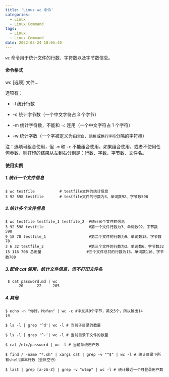 ```yaml
---
title: 'Linux wc 命令'
categories:
  - Linux
  - Linux Command
tags:
  - Linux
  - Linux Command
date: 2022-03-24 18:05:40
---
```


`wc` 命令用于统计文件的行数、字符数以及字节数信息。

#### 命令格式

wc [选项] 文件...

选项有：

- -l 统计行数

- -c 统计字节数（一个中文字符占 3 个字节）
- -m 统计字符数，不能和 `-c` 连用（一个中文字符占 1 个字符）
- -w 统计字数（一个字被定义为由`空白`、`跳格`或`换行字符`分隔的字符串）

注：选项可组合使用，但 `-m` 和 `-c` 不能组合使用，如果组合使用，或者不使用任何参数，则打印的结果从左到右分别是：行数、字数、字节数、文件名。

#### 使用实例

##### 1.统计一个文件信息

```shell
$ wc testfile           # testfile文件的统计信息  
3 92 598 testfile       # testfile文件的行数为3、单词数92、字节数598 
```

##### 2.统计多个文件信息

```shell
$ wc testfile testfile_1 testfile_2  #统计三个文件的信息  
3 92 598 testfile                    #第一个文件行数为3、单词数92、字节数598  
9 18 78 testfile_1                   #第二个文件的行数为9、单词数18、字节数78  
3 6 32 testfile_2                    #第三个文件的行数为3、单词数6、字节数32  
15 116 708 总用量                    #三个文件总共的行数为15、单词数116、字节数708 
```

##### 3.配合 cat 使用，统计文件信息，但不打印文件名

```shell
 $ cat password.md | wc 
      20      22     205
```

##### 4.其他

```shell
$ echo -n "你好，Mofan" | wc -c #中文共9个字节，英文5个，所以输出14
14

$ ls -l | grep '^d'| wc -l # 当前子目录的数量

$ ls -l | grep '^-'| wc -l # 当前目录下文件的数量

$ cat /etc/password | wc -l # 当前系统用户数

$ find / -name "*.sh" | xargs cat | grep -v "^$" | wc -l # 统计目录下所有shell脚本行数（去除空行） 

$ last | grep [a-zA-Z] | grep -v "wtmp" | wc -l # 统计最近一个月登录用户数
```

